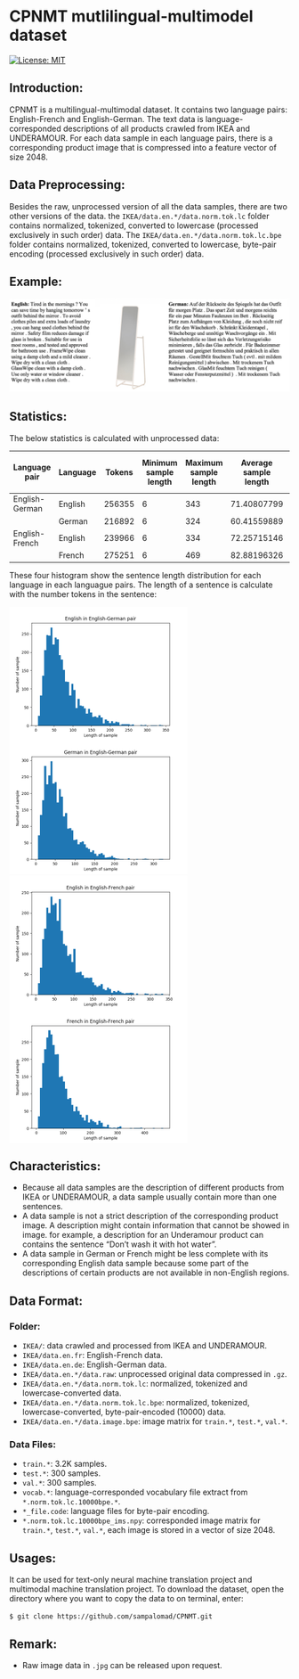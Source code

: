 # CPNMT mutlilingual-multimodel dataset
[![License: MIT](https://img.shields.io/badge/License-MIT-yellow.svg)](https://opensource.org/licenses/MIT)

## Introduction:

CPNMT is a multilingual-multimodal dataset. It contains two language pairs: English-French and English-German. The text data is language-corresponded descriptions of all products crawled from IKEA and UNDERAMOUR. For each data sample in each language pairs, there is a corresponding product image that is compressed into a feature vector of size 2048. 

## Data Preprocessing:

Besides the raw, unprocessed version of all the data samples, there are two other versions of the data. the `IKEA/data.en.*/data.norm.tok.lc` folder contains normalized, tokenized, converted to lowercase (processed exclusively in such order) data. The `IKEA/data.en.*/data.norm.tok.lc.bpe` folder contains normalized, tokenized, converted to lowercase, byte-pair encoding (processed exclusively in such order) data. 

## Example:
![sample](./IKEA/sample.png?raw=true "example")


## Statistics:
The below statistics is calculated with unprocessed data: 

| Language pair  | Language | Tokens | Minimum sample length | Maximum sample length | Average sample length | Standard derivation sample length | Vocabulary size |
|----------------|----------|--------|-----------------------|-----------------------|-----------------------|-----------------------------------|-----------------|
| English-German | English  | 256355 | 6                     | 343                   | 71.40807799           | 46.33073895                       | 6601            |
|                | German   | 216892 | 6                     | 324                   | 60.41559889           | 39.14467817                       | 10468           |
| English-French | English  | 239966 | 6                     | 334                   | 72.25715146           | 47.24279926                       | 6442            |
|                | French   | 275251 | 6                     | 469                   | 82.88196326           | 54.72162651                       | 7575            |


These four histogram show the sentence length distribution for each language in each languague pairs. The length of a sentence is calculate with the number tokens in the sentence: 

<img src="./IKEA/stat_charts/en-de.png" width = "320" height = "240" align=center /> <img src="./IKEA/stat_charts/de-de.png" width = "320" height = "240" align=center/> 
<img src="./IKEA/stat_charts/en-fr.png" width = "320" height = "240" align=center /> <img src="./IKEA/stat_charts/fr-fr.png" width = "320" height = "240" align=center />

## Characteristics:
- Because all data samples are the description of different products from IKEA or UNDERAMOUR, a data sample usually contain more than one sentences. 
-	A data sample is not a strict description of the corresponding product image. A description might contain information that cannot be showed in image. for example, a description for an Underamour product can contains the sentence “Don’t wash it with hot water”.
-	A data sample in German or French might be less complete with its corresponding English data sample because some part of the descriptions of certain products are not available in non-English regions.


## Data Format:

### Folder:
- `IKEA/`: data crawled and processed from IKEA and UNDERAMOUR.
- `IKEA/data.en.fr`: English-French data.
- `IKEA/data.en.de`: English-German data.
- `IKEA/data.en.*/data.raw`: unprocessed original data compressed in `.gz`. 
- `IKEA/data.en.*/data.norm.tok.lc`: normalized, tokenized and lowercase-converted data. 
- `IKEA/data.en.*/data.norm.tok.lc.bpe`: normalized, tokenized, lowercase-converted, byte-pair-encoded (10000) data.
- `IKEA/data.en.*/data.image.bpe`: image matrix for `train.*`, `test.*`, `val.*`.

### Data Files:
- `train.*`: 3.2K samples.
- `test.*`: 300 samples.
- `val.*`: 300 samples.
- `vocab.*`: language-corresponded vocabulary file extract from `*.norm.tok.lc.10000bpe.*`.
- `*_file.code`: language files for byte-pair encoding.
- `*.norm.tok.lc.10000bpe_ims.npy`: corresponded image matrix for `train.*`, `test.*`, `val.*`, each image is stored in a vector of size 2048. 


## Usages:
It can be used for text-only neural machine translation project and multimodal machine translation project.
To download the dataset, open the directory where you want to copy the data to on terminal, enter: 

```$ git clone https://github.com/sampalomad/CPNMT.git```

## Remark:
- Raw image data in `.jpg` can be released upon request.
